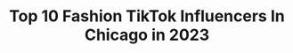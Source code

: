 ---
title: Top 10 Fashion TikTok Influencers In Chicago in 2023
description: >-
  Find top fashion TikTok influencers in Chicago in 2023. Most popular hashtags: #fyp #chicago #fashion #foryou.
platform: TikTok
hits: 70
text_top: Discover the most popular TikTok accounts on inBeat.
text_bottom: inBeat holds 70 TikTok influencers like this in Chicago, United States for you to work with.
profiles:
  - username: "margothornberry"
    fullname: >-
      margothornberry
    bio: >-
      chicago all of these are 100% serious insta: @margothornberry
    location: "United States"
    followers: 12600
    engagement: 1100
    commentsToLikes: 0.049325
    id: ckc7tb6snxr2y0j234ern6vaz
    verified: false
    hashtags: "#curlscheck, #safeguardsplash, #ootd, #fyp"
  - username: "liviflips"
    fullname: >-
      olivia romano
    bio: >-
      there’s prolly hella typos my b venmo - oliviaxromano
    location: "United States"
    followers: 12500
    engagement: 926
    commentsToLikes: 0.059175
    id: cka0wgzwk2rym0i785nkonoc9
    verified: false
    hashtags: "#tylerthecreator, #fyp, #foryou, #chicago"
  - username: "chlobellexx"
    fullname: >-
      chlobellexx
    bio: >-
      I’m Chloe! Chicago Based Lifestyle Creator Fashion | Travel | Dance | FUN!
    location: "United States"
    followers: 27100
    engagement: 866
    commentsToLikes: 0.073780
    id: cka0sjq6zls1d0i78cohlipwf
    verified: false
    hashtags: "#colorado, #ad, #chicagobucketlist, #photomagic"
  - username: "daisyddaze"
    fullname: >-
      D A Z E
    bio: >-
      dental assistant + dollar tree trips ✨ daisyolivedaze@gmail.com
    location: "United States"
    followers: 15800
    engagement: 919
    commentsToLikes: 0.024072
    id: cka608pefq5ga0i78u7ujo9ey
    verified: false
    hashtags: "#collegegotmelike, #doitbold, #vacation, #mexico"
  - username: "banksburkart1"
    fullname: >-
      Benzø
    bio: >-
      Hockey 🏒 Music
    location: "United States"
    followers: 67100
    engagement: 1782
    commentsToLikes: 0.011588
    id: ck9f7ud28zxsg0j78ch6nqb6m
    verified: false
    hashtags: "#outside, #funny, #skateboarding, #music"
  - username: "laughlikeit"
    fullname: >-
      HiddenJewel_7
    bio: >-
      📍Chicago 🌱 Vegan 💃🏽TikTok Dancer Wannabe 🤪Silly 💕 Help Me Get To 5k. 💕
    location: "United States"
    followers: 3751
    engagement: 1157
    commentsToLikes: 0.144154
    id: ck9e3tvkcl3lb0j784jlpdm9v
    verified: false
    hashtags: "#phlebotomist, #trending, #foryoupage, #plantbased"
  - username: "jeanenesplitt"
    fullname: >-
      Jeanene
    bio: >-
      fancy seeing you here 20 🌼 follow my insta (:
    location: "United States"
    followers: 12800
    engagement: 1037
    commentsToLikes: 0.045627
    id: ckc90i04opxr10j239wu5ijzw
    verified: false
    hashtags: "#colorcustomizer, #fyp, #greenscreen, #10secondsvs"
  - username: "liveroniandcheese"
    fullname: >-
      Liver
    bio: >-
      Liv 24 🏳️‍🌈 Boston-Chicago Insta: livdellanno
    location: "United States"
    followers: 38300
    engagement: 2609
    commentsToLikes: 0.007363
    id: ckb97t4y0qs170j23e0boa8hw
    verified: false
    hashtags: "#election, #queergirl, #wlw, #gays"
  - username: "noworneverespn"
    fullname: >-
      NowOrNeverESPN
    bio: >-
      
    location: "United States"
    followers: 47400
    engagement: 1175
    commentsToLikes: 0.027323
    id: ck8w2ch5h4sva0j78cgx2p8v7
    verified: true
    hashtags: "#football, #viral, #nbamoments, #futbol"
  - username: "sesleyh"
    fullname: >-
      Sesley
    bio: >-
      23 | 🇰🇷 I cook sometimes
    location: "United States"
    followers: 38600
    engagement: 1485
    commentsToLikes: 0.011261
    id: ckaij0vnhcx340i78kzlx3i3q
    verified: false
    hashtags: "#homechef, #quickrecipes, #letscook, #cookinghacks"
---